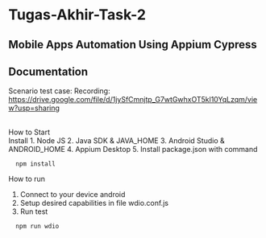 # Tugas-Akhir-Task-2
## Mobile Apps Automation Using Appium Cypress

## Documentation
Scenario test case: 
Recording: 
https://drive.google.com/file/d/1jySfCmnjtp_G7wtGwhxOT5kl10YqLzqm/view?usp=sharing

<br>
How to Start
<br>
Install 
1. Node JS
2. Java SDK & JAVA_HOME
3. Android Studio & ANDROID_HOME
4. Appium Desktop
5. Install package.json with command

```
  npm install
```

How to run 
1. Connect to your device android
2. Setup desired capabilities in file wdio.conf.js
3. Run test

```
  npm run wdio
```
